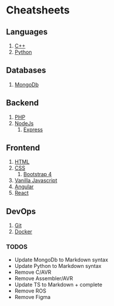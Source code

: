 # Cheatsheets

## Languages
1. [C++](/Language/C%2B%2B/Cheatsheet.md)
2. [Python](/Language/Python)

## Databases
1. [MongoDb](/Database/MongoDb/cheatsheet.html)

## Backend
1.  [PHP](/Backend/PHP)
2.  [NodeJs](/Backend/Node)
    1. [Express](/Backend/Express)

## Frontend
1. [HTML](/Frontend/HTML)
2. [CSS](/CSS/PlainCSS)
    1. [Bootstrap 4](/Frontend/CSS/Bootstrap)
3. [Vanilla Javascript](/Frontend/Javascript)
4. [Angular](/Frontend/Angular)
5. [React](/Frontend/React)


## DevOps
1. [Git](/Devops/Git/Cheatsheet.md)
2. [Docker](/Devops/Docker)

### TODOS
* Update MongoDb to Markdown syntax
* Update Python to Markdown syntax
* Remove C/AVR
* Remove Assembler/AVR
* Update TS to Markdown + complete
* Remove ROS
* Remove Figma
